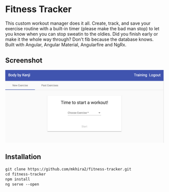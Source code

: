 # Fitness Tracker

This custom workout manager does it all. Create, track, and save your exercise routine with a built-in timer (please make the bad man stop) to let you know when you can stop sweatin to the oldies. Did you finish early or make it the whole way through? Don't fib because the database knows. Built with Angular, Angular Material, Angularfire and NgRx.

## Screenshot
![FitnessTracker](/src/assets/images/fitness-tracker.png)

## Installation

```
git clone https://github.com/mkhira2/fitness-tracker.git
cd fitness-tracker
npm install
ng serve --open
```
